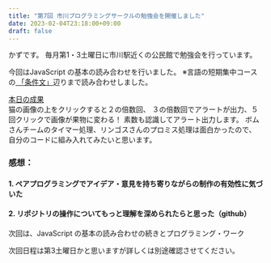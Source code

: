 ```yaml
---
title: "第7回 市川プログラミングサークルの勉強会を開催しました"
date: 2023-02-04T23:18:00+09:00
draft: false
---
```


かずです。
毎月第1・3土曜日に市川駅近くの公民館で勉強会を行っています。

今回はJavaScript の基本の読み合わせを行いました。
※言語の短期集中コースの<a href="https://developer.mozilla.org/ja/docs/Learn/Getting_started_with_the_web/JavaScript_basics#%E6%9D%A1%E4%BB%B6%E6%96%87">
 「条件文」</a>辺りまで読み合わせしました。

<a href="https://ichikawa-programming-circle.github.io/rensyu/kazuweb/test-site/">本日の成果</a><br>
猫の画像の上をクリックすると２の倍数回、
３の倍数回でアラートが出力、５回クリックで画像が果物に変わる！
素数も認識してアラート出力します。
ボムさんチームのタイマー処理、リンゴスさんのプロミス処理は面白かったので、
自分のコードに組み入れてみたいと思います。

### 感想：
#### 1. ペアプログラミングでアイデア・意見を持ち寄りながらの制作の有効性に気づいた
#### 2. リポジトリの操作についてもっと理解を深められたらと思った（github）

次回は、JavaScript の基本の読み合わせの続きとプログラミング・ワーク

次回日程は第3土曜日かと思いますが詳しくは別途確認させてください。
